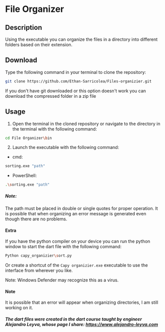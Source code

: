# File Organizer

## Description

Using the executable you can organize the files in a directory into different folders based on their extension.

## Download

Type the following command in your terminal to clone the repository:

```bash
git clone https://github.com/Ethan-Sarricolea/Files-organizier.git
```

If you don't have git downloaded or this option doesn't work you can download the compressed folder in a zip file

## Usage

1. Open the terminal in the cloned repository or navigate to the directory in the terminal with the following command:

```bash
cd File Organizer\bin
```

2. Launch the executable with the following command:
+ cmd: 
```bash
sorting.exe "path"
```
+ PowerShell: 
```bash
.\sorting.exe "path"
```

##### Note:
The path must be placed in double or single quotes for proper operation.
It is possible that when organizing an error message is generated even though there are no problems.

#### Extra

If you have the python compiler on your device you can run the python window to start the dart file with the following command:

```bash
Python capy_organizier\sort.py
```

Or create a shortcut of the `Capy organizier.exe` executable to use the interface from wherever you like.

Note: Windows Defender may recognize this as a virus.

#### Note
It is possible that an error will appear when organizing directories, I am still working on it.
<br>

###### **The dart files were created in the dart course taught by engineer Alejandro Leyva, whose page I share: https://www.alejandro-leyva.com**
